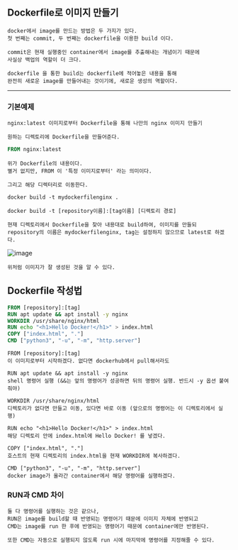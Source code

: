 ## Dockerfile로 이미지 만들기

    docker에서 image를 만드는 방법은 두 가지가 있다.
    첫 번째는 commit, 두 번째는 dockerfile을 이용한 build 이다.

    commit은 현재 실행중인 container에서 image를 추출해내는 개념이기 때문에
    사실상 백업의 역할이 더 크다.

    dockerfile 을 통한 build는 dockerfile에 적어놓은 내용을 통해
    완전히 새로운 image를 만들어내는 것이기에, 새로운 생성의 역할이다.

---

### 기본예제

    nginx:latest 이미지로부터 Dockerfile을 통해 나만의 nginx 이미지 만들기

    원하는 디렉토리에 Dockerfile을 만들어준다.

```dockerfile
FROM nginx:latest
```

    위가 Dockerfile의 내용이다.
    별거 없지만, FROM 이 '특정 이미지로부터' 라는 의미이다.

    그리고 해당 디렉터리로 이동한다.

```shell
docker build -t mydockerfilenginx .

docker build -t [repository이름]:[tag이름] [디렉토리 경로]
```

    현재 디렉토리에서 Dockerfile을 찾아 내용대로 build하여, 이미지를 만들되
    repository의 이름은 mydockerfilenginx, tag는 설정하지 않으므로 latest로 하겠다.

![image](https://user-images.githubusercontent.com/19279163/134316129-bd26a5e6-ebfd-4891-885c-5c4ee35877ea.png)

    위처럼 이미지가 잘 생성된 것을 알 수 있다.

## Dockerfile 작성법

```dockerfile
FROM [repository]:[tag]
RUN apt update && apt install -y nginx
WORKDIR /usr/share/nginx/html
RUN echo "<h1>Hello Docker!</h1>" > index.html
COPY ["index.html", "."]
CMD ["python3", "-u", "-m", "http.server"]
```

    FROM [repository]:[tag]
    이 이미지로부터 시작하겠다. 없다면 dockerhub에서 pull해서라도

    RUN apt update && apt install -y nginx
    shell 명령어 실행 (&&는 앞의 명령어가 성공하면 뒤의 명령어 실행. 반드시 -y 옵션 붙여줘야)

    WORKDIR /usr/share/nginx/html
    디렉토리가 없다면 만들고 이동, 있다면 바로 이동 (앞으로의 명령어는 이 디렉토리에서 실행)

    RUN echo "<h1>Hello Docker!</h1>" > index.html
    해당 디렉토리 안에 index.html에 Hello Docker! 를 넣겠다.

    COPY ["index.html", "."]
    호스트의 현재 디렉토리의 index.html을 현재 WORKDIR에 복사하겠다.

    CMD ["python3", "-u", "-m", "http.server"]
    docker image가 올라간 container에서 해당 명령어를 실행하겠다.

### RUN과 CMD 차이
    
    둘 다 명령어를 실행하는 것은 같으나,
    RUN은 image를 build할 때 반영되는 명령어기 때문에 이미지 자체에 반영되고
    CMD는 image를 run 한 후에 반영되는 명령어기 때문에 container에만 반영된다.

    또한 CMD는 자동으로 실행되지 않도록 run 시에 마지막에 명령어를 지정해줄 수 있다.